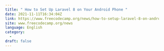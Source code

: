 ```yaml
---
title: " How to Set Up Laravel 8 on Your Android Phone "
date: 2021-11-11T16:34:04Z
link: https://www.freecodecamp.org/news/how-to-setup-laravel-8-on-android-phone/?utm_medium=RSS&utm_source=news.12bit.vn
site: www.freecodecamp.org/news
language: English
category:
  -   
draft: false
---
```

